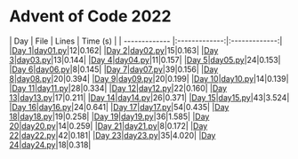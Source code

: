 # Advent of Code 2022

| Day        | File        | Lines | Time (s)          |
| ------------- |:-------------:|:-------------:|
|[Day 1](https://adventofcode.com/2022/day/1)|[day01.py](https://github.com/juanplopes/advent-of-code-2022/blob/main/day01.py)|12|0.162|
|[Day 2](https://adventofcode.com/2022/day/2)|[day02.py](https://github.com/juanplopes/advent-of-code-2022/blob/main/day02.py)|15|0.163|
|[Day 3](https://adventofcode.com/2022/day/3)|[day03.py](https://github.com/juanplopes/advent-of-code-2022/blob/main/day03.py)|13|0.144|
|[Day 4](https://adventofcode.com/2022/day/4)|[day04.py](https://github.com/juanplopes/advent-of-code-2022/blob/main/day04.py)|11|0.157|
|[Day 5](https://adventofcode.com/2022/day/5)|[day05.py](https://github.com/juanplopes/advent-of-code-2022/blob/main/day05.py)|24|0.153|
|[Day 6](https://adventofcode.com/2022/day/6)|[day06.py](https://github.com/juanplopes/advent-of-code-2022/blob/main/day06.py)|8|0.145|
|[Day 7](https://adventofcode.com/2022/day/7)|[day07.py](https://github.com/juanplopes/advent-of-code-2022/blob/main/day07.py)|39|0.156|
|[Day 8](https://adventofcode.com/2022/day/8)|[day08.py](https://github.com/juanplopes/advent-of-code-2022/blob/main/day08.py)|20|0.394|
|[Day 9](https://adventofcode.com/2022/day/9)|[day09.py](https://github.com/juanplopes/advent-of-code-2022/blob/main/day09.py)|20|0.199|
|[Day 10](https://adventofcode.com/2022/day/10)|[day10.py](https://github.com/juanplopes/advent-of-code-2022/blob/main/day10.py)|14|0.139|
|[Day 11](https://adventofcode.com/2022/day/11)|[day11.py](https://github.com/juanplopes/advent-of-code-2022/blob/main/day11.py)|28|0.334|
|[Day 12](https://adventofcode.com/2022/day/12)|[day12.py](https://github.com/juanplopes/advent-of-code-2022/blob/main/day12.py)|22|0.160|
|[Day 13](https://adventofcode.com/2022/day/13)|[day13.py](https://github.com/juanplopes/advent-of-code-2022/blob/main/day13.py)|17|0.211|
|[Day 14](https://adventofcode.com/2022/day/14)|[day14.py](https://github.com/juanplopes/advent-of-code-2022/blob/main/day14.py)|26|0.371|
|[Day 15](https://adventofcode.com/2022/day/15)|[day15.py](https://github.com/juanplopes/advent-of-code-2022/blob/main/day15.py)|43|3.524|
|[Day 16](https://adventofcode.com/2022/day/16)|[day16.py](https://github.com/juanplopes/advent-of-code-2022/blob/main/day16.py)|24|0.641|
|[Day 17](https://adventofcode.com/2022/day/17)|[day17.py](https://github.com/juanplopes/advent-of-code-2022/blob/main/day17.py)|54|0.435|
|[Day 18](https://adventofcode.com/2022/day/18)|[day18.py](https://github.com/juanplopes/advent-of-code-2022/blob/main/day18.py)|19|0.258|
|[Day 19](https://adventofcode.com/2022/day/19)|[day19.py](https://github.com/juanplopes/advent-of-code-2022/blob/main/day19.py)|36|1.585|
|[Day 20](https://adventofcode.com/2022/day/20)|[day20.py](https://github.com/juanplopes/advent-of-code-2022/blob/main/day20.py)|14|0.259|
|[Day 21](https://adventofcode.com/2022/day/21)|[day21.py](https://github.com/juanplopes/advent-of-code-2022/blob/main/day21.py)|8|0.172|
|[Day 22](https://adventofcode.com/2022/day/22)|[day22.py](https://github.com/juanplopes/advent-of-code-2022/blob/main/day22.py)|42|0.181|
|[Day 23](https://adventofcode.com/2022/day/23)|[day23.py](https://github.com/juanplopes/advent-of-code-2022/blob/main/day23.py)|35|4.020|
|[Day 24](https://adventofcode.com/2022/day/24)|[day24.py](https://github.com/juanplopes/advent-of-code-2022/blob/main/day24.py)|18|0.318|